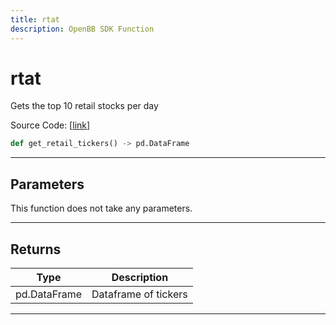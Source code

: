 ```yaml
---
title: rtat
description: OpenBB SDK Function
---
```


# rtat

Gets the top 10 retail stocks per day

Source Code: [[link](https://github.com/OpenBB-finance/OpenBBTerminal/tree/main/openbb_terminal/stocks/discovery/nasdaq_model.py#L20)]

```python
def get_retail_tickers() -> pd.DataFrame
```

---

## Parameters

This function does not take any parameters.

---

## Returns

| Type | Description |
| ---- | ----------- |
| pd.DataFrame | Dataframe of tickers |
---

